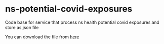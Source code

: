 # ns-potential-covid-exposures
Code base for service that process ns health potential covid exposures and store as json file

You can download the file from [here](https://raw.githubusercontent.com/agonzale34/ns-potential-covid-exposures/main/0data/nova-scotia-history.json)
